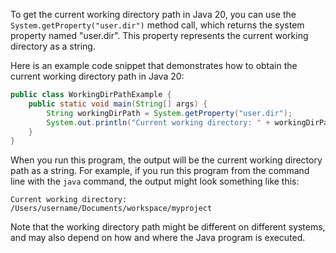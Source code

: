 To get the current working directory path in Java 20, you can use the `System.getProperty("user.dir")` method call, which returns the system property named "user.dir". This property represents the current working directory as a string.

Here is an example code snippet that demonstrates how to obtain the current working directory path in Java 20:

```java
public class WorkingDirPathExample {
    public static void main(String[] args) {
        String workingDirPath = System.getProperty("user.dir");
        System.out.println("Current working directory: " + workingDirPath);
    }
}
```

When you run this program, the output will be the current working directory path as a string. For example, if you run this program from the command line with the `java` command, the output might look something like this:

```
Current working directory: /Users/username/Documents/workspace/myproject
```

Note that the working directory path might be different on different systems, and may also depend on how and where the Java program is executed.